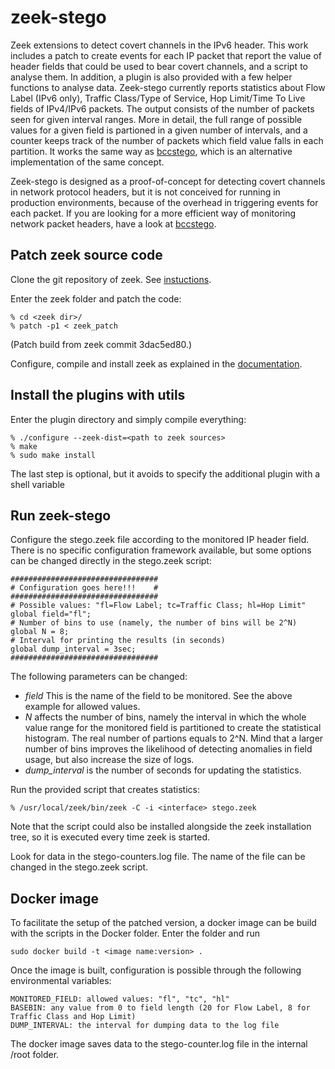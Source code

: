 # zeek-stego
Zeek extensions to detect covert channels in the IPv6 header. This work includes a patch to create events for each IP packet that report the value of header fields that could be used to bear covert channels, and a script to analyse them. In addition, a plugin is also provided with a few helper functions to analyse data. Zeek-stego currently reports statistics about Flow Label (IPv6 only), Traffic Class/Type of Service, Hop Limit/Time To Live fields of IPv4/IPv6 packets. The output consists of the number of packets seen for given interval ranges. More in detail, the full range of possible values for a given field is partioned in a given number of intervals, and a counter keeps track of the number of packets which field value falls in each partition. It works the same way as <A href="https://github.com/mattereppe/bccstego">bccstego</A>, which is an alternative implementation of the same concept.

Zeek-stego is designed as a proof-of-concept for detecting covert channels in network protocol headers, but it is not conceived for running in production environments, because of the overhead in triggering events for each packet. If you are looking for a more efficient way of monitoring network packet headers, have a look at <A href="https://github.com/mattereppe/bccstego">bccstego</A>.

## Patch zeek source code

Clone the git repository of zeek.
See <A href="https://docs.zeek.org/en/master/install.html">instuctions</A>.

Enter the zeek folder and patch the code:
```Shell
% cd <zeek dir>/
% patch -p1 < zeek_patch 
```

(Patch build from zeek commit 3dac5ed80.)

Configure, compile and install zeek as explained in the <A href="https://docs.zeek.org/en/master/install.html">documentation</A>.

## Install the plugins with utils

Enter the plugin directory and simply compile everything:
```Shell
% ./configure --zeek-dist=<path to zeek sources>
% make
% sudo make install
```

The last step is optional, but it avoids to specify the additional plugin with a shell variable

## Run zeek-stego

Configure the stego.zeek file according to the monitored IP header field. There is no specific configuration framework available, but some options can be changed directly in the stego.zeek script:
```Shell
#################################
# Configuration goes here!!!    #
#################################
# Possible values: "fl=Flow Label; tc=Traffic Class; hl=Hop Limit"
global field="fl";
# Number of bins to use (namely, the number of bins will be 2^N)
global N = 8;
# Interval for printing the results (in seconds)
global dump_interval = 3sec;
#################################
```
The following parameters can be changed:
<ul>
  <li> <i>field</i> This is the name of the field to be monitored. See the above example for allowed values.
  <li> <i>N</i> affects the number of bins, namely the interval in which the whole value range for the monitored field is partitioned to create the statistical histogram. The real number of partions equals to 2^N. Mind that a larger number of bins improves the likelihood of detecting anomalies in field usage, but also increase the size of logs.
  <li> <i>dump_interval</i> is the number of seconds for updating the statistics.
</ul>

Run the provided script that creates statistics:
```Shell
% /usr/local/zeek/bin/zeek -C -i <interface> stego.zeek 
```
Note that the script could also be installed alongside the zeek installation tree, so it is executed every time zeek is started. 

Look for data in the stego-counters.log file. The name of the file can be changed in the stego.zeek script.

## Docker image

To facilitate the setup of the patched version, a docker image can be build with the scripts in the Docker folder. Enter the folder and run 
```Shell 
sudo docker build -t <image name:version> .
```
Once the image is built, configuration is possible through the following environmental variables:
```Shell
MONITORED_FIELD: allowed values: "fl", "tc", "hl"
BASEBIN: any value from 0 to field length (20 for Flow Label, 8 for Traffic Class and Hop Limit)
DUMP_INTERVAL: the interval for dumping data to the log file
```

The docker image saves data to the stego-counter.log file in the internal /root folder.
